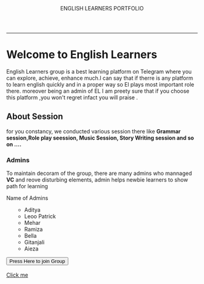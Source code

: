   <!DOCTYPE html>
 <html lang="en">
 <head>
    <meta charset="UTF-8">
    <meta name="viewport" content="width=device-width, initial-scale=1.0">
    <title>learning-platform</title>
    <link rel="stylesheet" href="style.css">
 </head>
 <body>
    <header>ENGLISH LEARNERS PORTFOLIO</header><hr/>
    <main>
        <h1 id="one"> Welcome to English Learners </h1>
        <p> English Learners group is a best learning platform on Telegram where you can explore, achieve, enhance much.I can say that if therre is any platform to learn english quickly and in a proper way so El plays most important role there. 
        moreover being an admin of EL I am preety sure that if you choose this platform ,you won't regret infact you will praise . </p>
        <h2 id="one"> About Session</h2>
        <p> for you constancy, we conducted various session there like <b>Grammar session,Role play seession, Music Session, Story Writing session and so on .... </b></p>
        <h3 id="one">Admins</h3>
        <p> To maintain decoram of the group, there are many admins who mannaged <b>VC</b> and reove disturbing elements, admin helps newbie learners to show path for learning</p>
        <div id="box">
            <section>Name of Admins</section>
            <ul>
                <ul type="disk">
                <li>Aditya</li>
                <li>Leoo Patrick</li>
                <li>Mehar</li>
                <li>Ramiza</li>
                <li>Bella</li>
                <li>Gitanjali</li>
                <li>Aieza</li>
            </ul>
        </div>
        <button> Press Here to join Group</button><br/>
        <br/>
        <a href="https://www.youtube.com/@English-learners">Click me</a>
    </main>
 </body>
 </html>